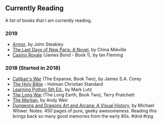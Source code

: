 ## Currently Reading

A list of books that I am currently reading.

### 2019

- [Armor](https://amzn.to/2DvAoEY), by John Steakley
- [The Last Days of New Paris: A Novel](https://amzn.to/2SIpQvH), by China Miéville 
- [Casino Royale](https://amzn.to/2I6V6At) (James Bond - Book 1), by Ian Fleming 

### 2018 (Started in 2018)

- [Caliban's War](https://amzn.to/2Di1jFm) (The Expanse, Book Two), by James S.A. Corey
- [The Holy Bible](https://amzn.to/2Dhp3cC) - Holman Christian Standard
- [Learning Python 5th Ed.](https://amzn.to/2CsiLWg), by Mark Lutz
- [The Long War](https://amzn.to/2W0v1pJ) (The Long Earth, Book Two), Terry Pratchett
- [The Martian](https://amzn.to/2W11WKV), by Andy Weir
- [Dungeons and Dragons Art and Arcana: A Visual History](https://amzn.to/2T1CqTR), by Michael Witwer. Notes: 450 pages of pure, geeky awesomeness. Reading this brings back so many good memories from the early 80s. #dnd #rpg

